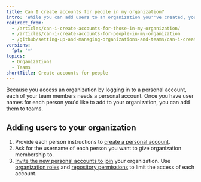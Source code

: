 ```yaml
---
title: Can I create accounts for people in my organization?
intro: 'While you can add users to an organization you''ve created, you can''t create personal user accounts on behalf of another person.'
redirect_from:
  - /articles/can-i-create-accounts-for-those-in-my-organization/
  - /articles/can-i-create-accounts-for-people-in-my-organization
  - /github/setting-up-and-managing-organizations-and-teams/can-i-create-accounts-for-people-in-my-organization
versions:
  fpt: '*'
topics:
  - Organizations
  - Teams
shortTitle: Create accounts for people
---
```


Because you access an organization by logging in to a personal account, each of your team members needs a personal account. Once you have user names for each person you'd like to add to your organization, you can add them to teams.

## Adding users to your organization

1. Provide each person instructions to [create a personal account](/articles/signing-up-for-a-new-github-account).
2. Ask for the username of each person you want to give organization membership to.
3. [Invite the new personal accounts to join](/articles/inviting-users-to-join-your-organization) your organization. Use [organization roles](/articles/permission-levels-for-an-organization) and [repository permissions](/articles/repository-permission-levels-for-an-organization) to limit the access of each account.
